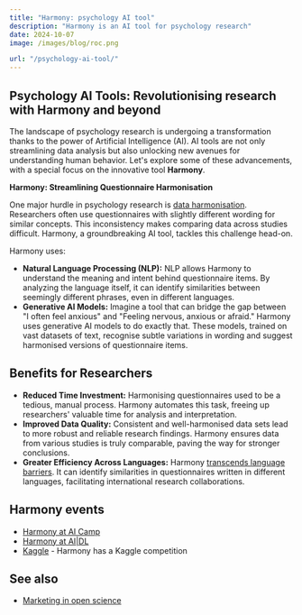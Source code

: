 ```yaml
---
title: "Harmony: psychology AI tool"
description: "Harmony is an AI tool for psychology research"
date: 2024-10-07
image: /images/blog/roc.png

url: "/psychology-ai-tool/"
---
```


## Psychology AI Tools: Revolutionising research with Harmony and beyond

The landscape of psychology research is undergoing a transformation thanks to the power of Artificial Intelligence (AI). AI tools are not only streamlining data analysis but also unlocking new avenues for understanding human behavior. Let's explore some of these advancements, with a special focus on the innovative tool **Harmony**.

**Harmony: Streamlining Questionnaire Harmonisation**

One major hurdle in psychology research is [data harmonisation](/data-harmonisation). Researchers often use questionnaires with slightly different wording for similar concepts. This inconsistency makes comparing data across studies difficult. Harmony, a groundbreaking AI tool, tackles this challenge head-on. 

Harmony uses:

* **Natural Language Processing (NLP):** NLP allows Harmony to understand the meaning and intent behind questionnaire items. By analyzing the language itself, it can identify similarities between seemingly different phrases, even in different languages.
* **Generative AI Models:** Imagine a tool that can bridge the gap between "I often feel anxious" and "Feeling nervous, anxious or afraid." Harmony uses generative AI models to do exactly that. These models, trained on vast datasets of text, recognise subtle variations in wording and suggest harmonised versions of questionnaire items.

## Benefits for Researchers

* **Reduced Time Investment:** Harmonising questionnaires used to be a tedious, manual process. Harmony automates this task, freeing up researchers' valuable time for analysis and interpretation.
* **Improved Data Quality:** Consistent and well-harmonised data sets lead to more robust and reliable research findings. Harmony ensures data from various studies is truly comparable, paving the way for stronger conclusions.
* **Greater Efficiency Across Languages:**  Harmony [transcends language barriers](/psychology-ai-tool/harmony-many-languages/). It can identify similarities in questionnaires written in different languages, facilitating international research collaborations.




## Harmony events

* [Harmony at AI Camp](/psychology-ai-tool/aicamp-meetup/)
* [Harmony at AI|DL](/psychology-ai-tool/aidl-meetup/)
* [Kaggle](/psychology-ai-tool/kaggle/) - Harmony has a Kaggle competition

## See also

* [Marketing in open science](/psychology-ai-tool/marketing-for-open-science/)
